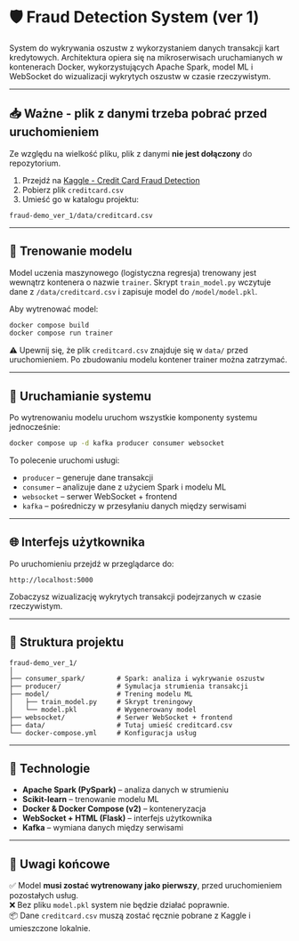 
# 🛡️ Fraud Detection System (ver 1)

System do wykrywania oszustw z wykorzystaniem danych transakcji kart kredytowych. Architektura opiera się na mikroserwisach uruchamianych w kontenerach Docker, wykorzystujących Apache Spark, model ML i WebSocket do wizualizacji wykrytych oszustw w czasie rzeczywistym.

---

## 📥 Ważne - plik z danymi trzeba pobrać przed uruchomieniem

Ze względu na wielkość pliku, plik z danymi **nie jest dołączony** do repozytorium.

1. Przejdź na [Kaggle - Credit Card Fraud Detection](https://www.kaggle.com/datasets/mlg-ulb/creditcardfraud)  
2. Pobierz plik `creditcard.csv`  
3. Umieść go w katalogu projektu:

```
fraud-demo_ver_1/data/creditcard.csv
```

---

## 🧠 Trenowanie modelu

Model uczenia maszynowego (logistyczna regresja) trenowany jest wewnątrz kontenera o nazwie `trainer`. Skrypt `train_model.py` wczytuje dane z `/data/creditcard.csv` i zapisuje model do `/model/model.pkl`.

Aby wytrenować model:

```bash
docker compose build 
docker compose run trainer
```

⚠️ Upewnij się, że plik `creditcard.csv` znajduje się w `data/` przed uruchomieniem. Po zbudowaniu modelu kontener trainer można zatrzymać.

---

## 🚀 Uruchamianie systemu

Po wytrenowaniu modelu uruchom wszystkie komponenty systemu jednocześnie:

```bash
docker compose up -d kafka producer consumer websocket
```

To polecenie uruchomi usługi:

- `producer` – generuje dane transakcji
- `consumer` – analizuje dane z użyciem Spark i modelu ML
- `websocket` – serwer WebSocket + frontend
- `kafka` – pośredniczy w przesyłaniu danych między serwisami

---

## 🌐 Interfejs użytkownika

Po uruchomieniu przejdź w przeglądarce do:

```
http://localhost:5000
```

Zobaczysz wizualizację wykrytych transakcji podejrzanych w czasie rzeczywistym.

---

## 📁 Struktura projektu

```
fraud-demo_ver_1/
│
├── consumer_spark/        # Spark: analiza i wykrywanie oszustw
├── producer/              # Symulacja strumienia transakcji
├── model/                 # Trening modelu ML
│   ├── train_model.py     # Skrypt treningowy
│   └── model.pkl          # Wygenerowany model
├── websocket/             # Serwer WebSocket + frontend
├── data/                  # Tutaj umieść creditcard.csv
└── docker-compose.yml     # Konfiguracja usług
```

---

## 🧰 Technologie

- **Apache Spark (PySpark)** – analiza danych w strumieniu  
- **Scikit-learn** – trenowanie modelu ML  
- **Docker & Docker Compose (v2)** – konteneryzacja  
- **WebSocket + HTML (Flask)** – interfejs użytkownika  
- **Kafka** – wymiana danych między serwisami  

---

## 📌 Uwagi końcowe

✅ Model **musi zostać wytrenowany jako pierwszy**, przed uruchomieniem pozostałych usług.  
❌ Bez pliku `model.pkl` system nie będzie działać poprawnie.  
📦 Dane `creditcard.csv` muszą zostać ręcznie pobrane z Kaggle i umieszczone lokalnie.
